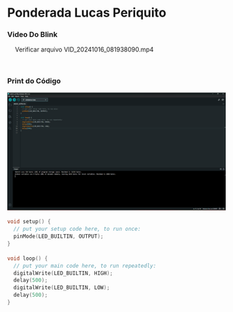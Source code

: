 # Ponderada Lucas Periquito

### Video Do Blink

&emsp; Verificar arquivo VID_20241016_081938090.mp4

<br>

### Print do Código
<img src="arduino.png">

```ino
void setup() {
  // put your setup code here, to run once:
  pinMode(LED_BUILTIN, OUTPUT);
}

void loop() {
  // put your main code here, to run repeatedly:
  digitalWrite(LED_BUILTIN, HIGH);
  delay(500);
  digitalWrite(LED_BUILTIN, LOW);
  delay(500);
}
```